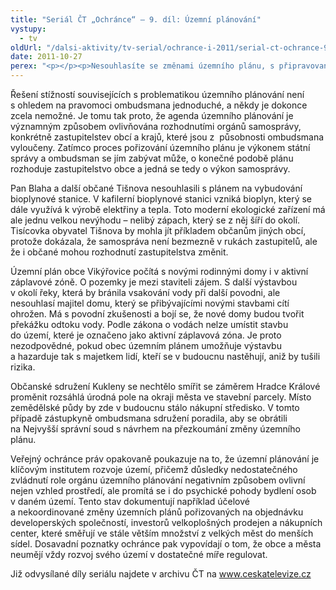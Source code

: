```yaml
---
title: "Seriál ČT „Ochránce“ – 9. díl: Územní plánování"
vystupy:
  - tv
oldUrl: "/dalsi-aktivity/tv-serial/ochrance-i-2011/serial-ct-ochrance-9-dil-uzemni-planovani/"
date: 2011-10-27
perex: "<p></p><p>Nesouhlasíte se změnami územního plánu, s připravovanou výstavbou nebo sami chcete změnit územní plán? O tom bude 9. díl pořadu Ochránce vysílaný na ČT2 v úterý 1. 11. v 17:20 hod a v repríze ve středu 2. 11. v 9:35. </p>"
---
```


<!-- imported from the old website -->

<p>Řešení stížností souvisejících s problematikou územního plánování není s ohledem na pravomoci ombudsmana jednoduché, a někdy je dokonce zcela nemožné. Je tomu tak proto, že agenda územního plánování je významným způsobem ovlivňována rozhodnutími orgánů samosprávy, konkrétně zastupitelstev obcí a krajů, které jsou z  působnosti ombudsmana vyloučeny. Zatímco proces pořizování územního plánu je výkonem státní správy a ombudsman se jím zabývat může, o konečné podobě plánu rozhoduje zastupitelstvo obce a jedná se tedy o výkon samosprávy. </p><p>Pan Blaha a další občané Tišnova nesouhlasili s plánem na vybudování bioplynové stanice. V kafilerní bioplynové stanici vzniká bioplyn, který se dále využívá k výrobě elektřiny a tepla. Toto moderní ekologické zařízení má ale jednu velkou nevýhodu &ndash; nelibý zápach, který se z něj šíří do okolí. Tisícovka obyvatel Tišnova by mohla jít příkladem občanům jiných obcí, protože dokázala, že samospráva není bezmezně v rukách zastupitelů, ale že i občané mohou rozhodnutí zastupitelstva změnit.</p><p>Územní plán obce Vikýřovice počítá s novými rodinnými domy i v aktivní záplavové zóně. O pozemky je mezi staviteli zájem. S další výstavbou v okolí řeky, která by bránila vsakování vody při další povodni, ale nesouhlasí majitel domu, který se přibývajícími novými stavbami cítí ohrožen. Má s povodní zkušenosti a bojí se, že nové domy budou tvořit překážku odtoku vody. Podle zákona o vodách nelze umístit stavbu do území, které je označeno jako aktivní záplavová zóna. Je proto nezodpovědné, pokud obec územním plánem umožňuje výstavbu a hazarduje tak s majetkem lidí, kteří se v budoucnu nastěhují, aniž by tušili rizika.</p><p>Občanské sdružení Kukleny se nechtělo smířit se záměrem Hradce Králové proměnit rozsáhlá úrodná pole na okraji města ve stavební parcely. Místo zemědělské půdy by zde v budoucnu stálo nákupní středisko. V tomto případě zástupkyně ombudsmana sdružení poradila, aby se obrátili na Nejvyšší správní soud s návrhem na přezkoumání změny územního plánu.</p><p>Veřejný ochránce práv opakovaně poukazuje na to, že územní plánování je klíčovým institutem rozvoje území, přičemž důsledky nedostatečného zvládnutí role orgánu územního plánování negativním způsobem ovlivní nejen vzhled prostředí, ale promítá se i do psychické pohody bydlení osob v daném území. Tento stav dokumentují například účelové a nekoordinované změny územních plánů pořizovaných na objednávku developerských společností, investorů velkoplošných prodejen a nákupních center, které směřují ve stále větším množství z velkých měst do menších sídel. Dosavadní poznatky ochránce pak vypovídají o tom, že obce a města neumějí vždy rozvoj svého území v dostatečné míře regulovat.</p>Již odvysílané díly seriálu najdete v archivu ČT na <a title="Otevření do nového okna" href="http://www.ceskatelevize.cz/" target="_blank">www.ceskatelevize.cz</a> <img alt="" src="https://www.ochrance.cz/typo3/ext/od_linkdesc/icons/external.gif" class="od_linkdesc_icon_external" />
